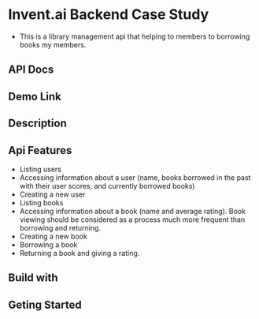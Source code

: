 # Invent.ai Backend Case Study

- This is a library management api that helping to members to borrowing books my members.

## API Docs

## Demo Link

## Description

## Api Features

- Listing users
- Accessing information about a user (name, books borrowed in the past with their user
  scores, and currently borrowed books)
- Creating a new user
- Listing books
- Accessing information about a book (name and average rating). Book viewing should be
  considered as a process much more frequent than borrowing and returning.
- Creating a new book
- Borrowing a book
- Returning a book and giving a rating.

## Build with

## Geting Started
